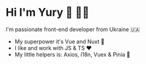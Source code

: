 # Hi I'm Yury 👋 👨‍💻
I'm passionate front-end developer from Ukraine 🇺🇦
- My superpower it's Vue and Nuxt 💪
- I like and work with JS & TS ❤️
- My little helpers is: Axios, i18n, Vuex & Pinia 👀

<!---
GeorgeRudenko/GeorgeRudenko is a ✨ special ✨ repository because its `README.md` (this file) appears on your GitHub profile.
You can click the Preview link to take a look at your changes.
--->
